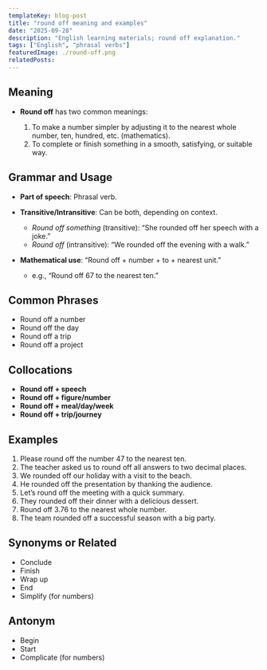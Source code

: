 ```yaml
---
templateKey: blog-post
title: "round off meaning and examples"
date: "2025-09-28"
description: "English learning materials; round off explanation."
tags: ["English", "phrasal verbs"]
featuredImage: ./round-off.png
relatedPosts:
---
```


## Meaning

- **Round off** has two common meanings:

  1. To make a number simpler by adjusting it to the nearest whole number, ten, hundred, etc. (mathematics).
  2. To complete or finish something in a smooth, satisfying, or suitable way.

## Grammar and Usage

- **Part of speech**: Phrasal verb.
- **Transitive/Intransitive**: Can be both, depending on context.

  - _Round off something_ (transitive): “She rounded off her speech with a joke.”
  - _Round off_ (intransitive): “We rounded off the evening with a walk.”

- **Mathematical use**: “Round off + number + to + nearest unit.”

  - e.g., “Round off 67 to the nearest ten.”

## Common Phrases

- Round off a number
- Round off the day
- Round off a trip
- Round off a project

## Collocations

- **Round off + speech**
- **Round off + figure/number**
- **Round off + meal/day/week**
- **Round off + trip/journey**

## Examples

1. Please round off the number 47 to the nearest ten.
2. The teacher asked us to round off all answers to two decimal places.
3. We rounded off our holiday with a visit to the beach.
4. He rounded off the presentation by thanking the audience.
5. Let’s round off the meeting with a quick summary.
6. They rounded off their dinner with a delicious dessert.
7. Round off 3.76 to the nearest whole number.
8. The team rounded off a successful season with a big party.

## Synonyms or Related

- Conclude
- Finish
- Wrap up
- End
- Simplify (for numbers)

## Antonym

- Begin
- Start
- Complicate (for numbers)
